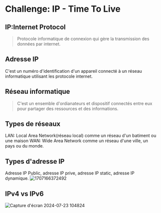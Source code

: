 # Challenge: IP - Time To Live
## IP:Internet Protocol
> Protocole informatique de connexion qui gère la transmission des données par internet.
## Adresse IP 
C'est un numéro d'identification d'un appareil connecté à un réseau informatique utilisant les protocole internet.
## Réseau informatique
> C'est un ensemble d'ordianateurs et dispositif connectés entre eux pour partager des ressources et des informations.
## Types de réseaux
LAN: Local Area Network(réseau local) comme un réseau d'un batiment ou une maison
WAN: Wide Area Network comme un réseau d'une ville, un pays ou du monde.
## Types d'adresse IP
 Adresse IP Public, adresse IP prive, adresse IP static, adresse IP dynamique.
![1707166372492](https://github.com/user-attachments/assets/340f07fb-9ca6-4606-98b9-b5948938d779)
## IPv4 vs IPv6
![Capture d'écran 2024-07-23 104824](https://github.com/user-attachments/assets/c3fcb39f-7b9f-423a-98e5-11fbb4e42596)






